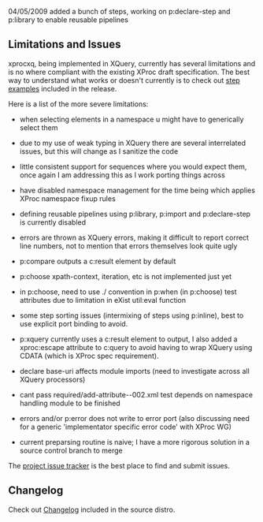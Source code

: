04/05/2009 added a bunch of steps, working on p:declare-step and p:library to enable reusable pipelines

## Limitations and Issues ##

xprocxq, being implemented in XQuery, currently has several limitations and is no where compliant with the existing XProc draft specification. The best way to understand what works or doesn't currently is to check out [step examples](XprocxqSimpleExamples.md) included in the release.

Here is a list of the more severe limitations:

  * when selecting elements in a namespace u might have to generically select them

  * due to my use of weak typing in XQuery there are several interrelated issues, but this will change as I sanitize the code

  * little consistent support for sequences where you would expect them, once again I am addressing this as I work porting things across

  * have disabled namespace management for the time being which applies XProc namespace fixup rules

  * defining reusable pipelines using p:library, p:import and p:declare-step is currently disabled

  * errors are thrown as XQuery errors, making it difficult to report correct line numbers, not to mention that errors themselves look quite ugly

  * p:compare outputs a c:result element by default

  * p:choose xpath-context, iteration, etc is not implemented just yet

  * in p:choose, need to use ./ convention in p:when (in p:choose) test attributes due to limitation in eXist util:eval function

  * some step sorting issues (intermixing of steps using p:inline), best to use explicit port binding to avoid.

  * p:xquery currently uses a c:result element to output, I also added a xproc:escape attribute to c:query to avoid having to wrap XQuery using CDATA (which is XProc spec requirement).

  * declare base-uri affects module imports (need to investigate across all XQuery processors)

  * cant pass required/add-attribute--002.xml test depends on namespace handling module to be finished

  * errors and/or p:error does not write to error port (also discussing need for a generic 'implementator specific error code' with XProc WG)

  * current preparsing routine is naive; I have a more rigorous solution in a source control branch to merge

The [project issue tracker](http://code.google.com/p/xprocxq/issues/list) is the best place to find and submit issues.

## Changelog ##

Check out [Changelog](http://xprocxq.googlecode.com/svn/trunk/main/ChangeLog) included in the source distro.